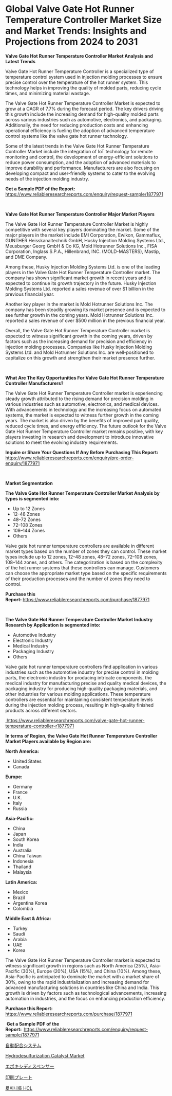 <p><h1>Global Valve Gate Hot Runner Temperature Controller Market Size and Market Trends: Insights and Projections from 2024 to 2031</h1></p><p><strong>Valve Gate Hot Runner Temperature Controller Market Analysis and Latest Trends</strong></p>
<p><p>Valve Gate Hot Runner Temperature Controller is a specialized type of temperature control system used in injection molding processes to ensure precise control over the temperature of the hot runner system. This technology helps in improving the quality of molded parts, reducing cycle times, and minimizing material wastage.</p><p>The Valve Gate Hot Runner Temperature Controller Market is expected to grow at a CAGR of 7.7% during the forecast period. The key drivers driving this growth include the increasing demand for high-quality molded parts across various industries such as automotive, electronics, and packaging. Additionally, the need for reducing production costs and enhancing operational efficiency is fueling the adoption of advanced temperature control systems like the valve gate hot runner technology.</p><p>Some of the latest trends in the Valve Gate Hot Runner Temperature Controller Market include the integration of IoT technology for remote monitoring and control, the development of energy-efficient solutions to reduce power consumption, and the adoption of advanced materials to improve durability and performance. Manufacturers are also focusing on developing compact and user-friendly systems to cater to the evolving needs of the injection molding industry.</p></p>
<p><strong>Get a Sample PDF of the Report:&nbsp;</strong> <a href="https://www.reliableresearchreports.com/enquiry/request-sample/1877971">https://www.reliableresearchreports.com/enquiry/request-sample/1877971</a></p>
<p>&nbsp;</p>
<p><strong>Valve Gate Hot Runner Temperature Controller Major Market Players</strong></p>
<p><p>The Valve Gate Hot Runner Temperature Controller Market is highly competitive with several key players dominating the market. Some of the major players in the market include EMI Corporation, Ewikon, Gammaflux, GUNTHER Heisskanaltechnik GmbH, Husky Injection Molding Systems Ltd., Meusburger Georg GmbH & Co KG, Mold Hotrunner Solutions Inc., FISA Corporation, Inglass S.P.A., Hillenbrand, INC. (MOLD-MASTERS), Mastip, and DME Company.</p><p>Among these, Husky Injection Molding Systems Ltd. is one of the leading players in the Valve Gate Hot Runner Temperature Controller market. The company has shown significant market growth in recent years and is expected to continue its growth trajectory in the future. Husky Injection Molding Systems Ltd. reported a sales revenue of over $1 billion in the previous financial year.</p><p>Another key player in the market is Mold Hotrunner Solutions Inc. The company has been steadily growing its market presence and is expected to see further growth in the coming years. Mold Hotrunner Solutions Inc. reported a sales revenue of over $500 million in the previous financial year.</p><p>Overall, the Valve Gate Hot Runner Temperature Controller market is expected to witness significant growth in the coming years, driven by factors such as the increasing demand for precision and efficiency in injection molding processes. Companies like Husky Injection Molding Systems Ltd. and Mold Hotrunner Solutions Inc. are well-positioned to capitalize on this growth and strengthen their market presence further.</p></p>
<p>&nbsp;</p>
<p><strong>What Are The Key Opportunities For Valve Gate Hot Runner Temperature Controller Manufacturers?</strong></p>
<p><p>The Valve Gate Hot Runner Temperature Controller market is experiencing steady growth attributed to the rising demand for precision molding in various industries such as automotive, electronics, and medical devices. With advancements in technology and the increasing focus on automated systems, the market is expected to witness further growth in the coming years. The market is also driven by the benefits of improved part quality, reduced cycle times, and energy efficiency. The future outlook for the Valve Gate Hot Runner Temperature Controller market remains positive, with key players investing in research and development to introduce innovative solutions to meet the evolving industry requirements.</p></p>
<p><strong>Inquire or Share Your Questions If Any Before Purchasing This Report:</strong> <a href="https://www.reliableresearchreports.com/enquiry/pre-order-enquiry/1877971">https://www.reliableresearchreports.com/enquiry/pre-order-enquiry/1877971</a></p>
<p>&nbsp;</p>
<p><strong>Market Segmentation</strong></p>
<p><strong>The Valve Gate Hot Runner Temperature Controller Market Analysis by types is segmented into:</strong></p>
<p><ul><li>Up to 12 Zones</li><li>12–48 Zones</li><li>48–72 Zones</li><li>72–108 Zones</li><li>108–144 Zones</li><li>Others</li></ul></p>
<p><p>Valve gate hot runner temperature controllers are available in different market types based on the number of zones they can control. These market types include up to 12 zones, 12–48 zones, 48–72 zones, 72–108 zones, 108–144 zones, and others. The categorization is based on the complexity of the hot runner systems that these controllers can manage. Customers can choose the appropriate market type based on the specific requirements of their production processes and the number of zones they need to control.</p></p>
<p><strong>Purchase this Report:&nbsp;</strong><a href="https://www.reliableresearchreports.com/purchase/1877971">https://www.reliableresearchreports.com/purchase/1877971</a></p>
<p>&nbsp;</p>
<p><strong>The Valve Gate Hot Runner Temperature Controller Market Industry Research by Application is segmented into:</strong></p>
<p><ul><li>Automotive Industry</li><li>Electronic Industry</li><li>Medical Industry</li><li>Packaging Industry</li><li>Others</li></ul></p>
<p><p>Valve gate hot runner temperature controllers find application in various industries such as the automotive industry for precise control in molding parts, the electronic industry for producing intricate components, the medical industry for manufacturing precise and quality medical devices, the packaging industry for producing high-quality packaging materials, and other industries for various molding applications. These temperature controllers are essential for maintaining consistent temperature levels during the injection molding process, resulting in high-quality finished products across different sectors.</p></p>
<p><a href="https://www.reliableresearchreports.com/valve-gate-hot-runner-temperature-controller-r1877971">&nbsp;https://www.reliableresearchreports.com/valve-gate-hot-runner-temperature-controller-r1877971</a></p>
<p><strong>In terms of Region, the Valve Gate Hot Runner Temperature Controller Market Players available by Region are:</strong></p>
<p>
    <p> <strong> North America: </strong>
        <ul>
            <li>United States</li>
            <li>Canada</li>
        </ul>
        </p> 
    <p> <strong> Europe: </strong>
        <ul>
            <li>Germany</li>
            <li>France</li>
            <li>U.K.</li>
            <li>Italy</li>
            <li>Russia</li>
        </ul>
        </p> 
    <p> <strong> Asia-Pacific: </strong>
        <ul>
            <li>China</li>
            <li>Japan</li>
            <li>South Korea</li>
            <li>India</li>
            <li>Australia</li>
            <li>China Taiwan</li>
            <li>Indonesia</li>
            <li>Thailand</li>
            <li>Malaysia</li>
        </ul>
        </p> 
    <p> <strong> Latin America: </strong>
        <ul>
            <li>Mexico</li>
            <li>Brazil</li>
            <li>Argentina Korea</li>
            <li>Colombia</li>
        </ul>
        </p> 
    <p> <strong> Middle East & Africa: </strong>
        <ul>
            <li>Turkey</li>
            <li>Saudi</li>
            <li>Arabia</li>
            <li>UAE</li>
            <li>Korea</li>
        </ul>
    </p>
    </p>
<p><p>The Valve Gate Hot Runner Temperature Controller market is expected to witness significant growth in regions such as North America (25%), Asia-Pacific (30%), Europe (20%), USA (15%), and China (10%). Among these, Asia-Pacific is anticipated to dominate the market with a market share of 30%, owing to the rapid industrialization and increasing demand for advanced manufacturing solutions in countries like China and India. This growth is driven by factors such as technological advancements, increasing automation in industries, and the focus on enhancing production efficiency.</p></p>
<p><strong>Purchase this Report: </strong><a href="https://www.reliableresearchreports.com/purchase/1877971">https://www.reliableresearchreports.com/purchase/1877971</a></p>
<p>&nbsp;<strong>Get a Sample PDF of the Report:&nbsp;&nbsp;</strong><a href="https://www.reliableresearchreports.com/enquiry/request-sample/1877971">https://www.reliableresearchreports.com/enquiry/request-sample/1877971</a></p>
<p><strong></strong></p>
<p><p><a href="https://github.com/vlcostes/Market-Research-Report-List-1/blob/main/757954644105.md">自動配合システム</a></p><p><a href="https://issuu.com/reportprime-2/docs/hydrodesulfurization-catalyst-market-size-2030.ppt">Hydrodesulfurization Catalyst Market</a></p><p><a href="https://medium.com/@redsalmon1949/%E3%82%A8%E3%83%9D%E3%82%AD%E3%82%B7%E3%83%87%E3%82%A3%E3%82%B9%E3%83%9A%E3%83%B3%E3%82%B5%E3%83%BC%E5%B8%82%E5%A0%B4%E3%81%AE%E5%B8%82%E5%A0%B4%E8%AA%BF%E6%9F%BB%E3%83%AC%E3%83%9D%E3%83%BC%E3%83%88-%E3%81%9D%E3%81%AE%E6%AD%B4%E5%8F%B2%E3%81%A8%E4%BA%88%E6%B8%AC2031%E5%B9%B4%E3%81%BE%E3%81%A72031%E5%B9%B4-09e9d046a043">エポキシディスペンサー</a></p><p><a href="https://github.com/gfggqjbfys368009/Market-Research-Report-List-1/blob/main/321386544104.md">印刷プレート</a></p><p><a href="https://medium.com/@codinchelcea2022/quot-ropinirole-hcl-%EC%8B%9C%EC%9E%A5-%EB%B6%84%EC%84%9D-%EA%B8%80%EB%A1%9C%EB%B2%8C-%EC%82%B0%EC%97%85-%EC%A0%84%EB%A7%9D-%EB%B0%8F-%EC%98%88%EC%B8%A1-2024%EB%85%84%EB%B6%80%ED%84%B0-2031%EB%85%84%EA%B9%8C%EC%A7%80-quot-68aef115339c">로피니롤 HCL</a></p></p>